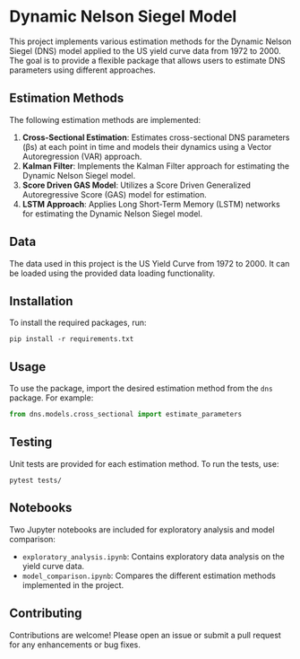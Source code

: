 # Dynamic Nelson Siegel Model

This project implements various estimation methods for the Dynamic Nelson Siegel (DNS) model applied to the US yield curve data from 1972 to 2000. The goal is to provide a flexible package that allows users to estimate DNS parameters using different approaches.

## Estimation Methods

The following estimation methods are implemented:

1. **Cross-Sectional Estimation**: Estimates cross-sectional DNS parameters (βs) at each point in time and models their dynamics using a Vector Autoregression (VAR) approach.
2. **Kalman Filter**: Implements the Kalman Filter approach for estimating the Dynamic Nelson Siegel model.
3. **Score Driven GAS Model**: Utilizes a Score Driven Generalized Autoregressive Score (GAS) model for estimation.
4. **LSTM Approach**: Applies Long Short-Term Memory (LSTM) networks for estimating the Dynamic Nelson Siegel model.

## Data

The data used in this project is the US Yield Curve from 1972 to 2000. It can be loaded using the provided data loading functionality.

## Installation

To install the required packages, run:

```
pip install -r requirements.txt
```

## Usage

To use the package, import the desired estimation method from the `dns` package. For example:

```python
from dns.models.cross_sectional import estimate_parameters
```

## Testing

Unit tests are provided for each estimation method. To run the tests, use:

```
pytest tests/
```

## Notebooks

Two Jupyter notebooks are included for exploratory analysis and model comparison:

- `exploratory_analysis.ipynb`: Contains exploratory data analysis on the yield curve data.
- `model_comparison.ipynb`: Compares the different estimation methods implemented in the project.

## Contributing

Contributions are welcome! Please open an issue or submit a pull request for any enhancements or bug fixes.
